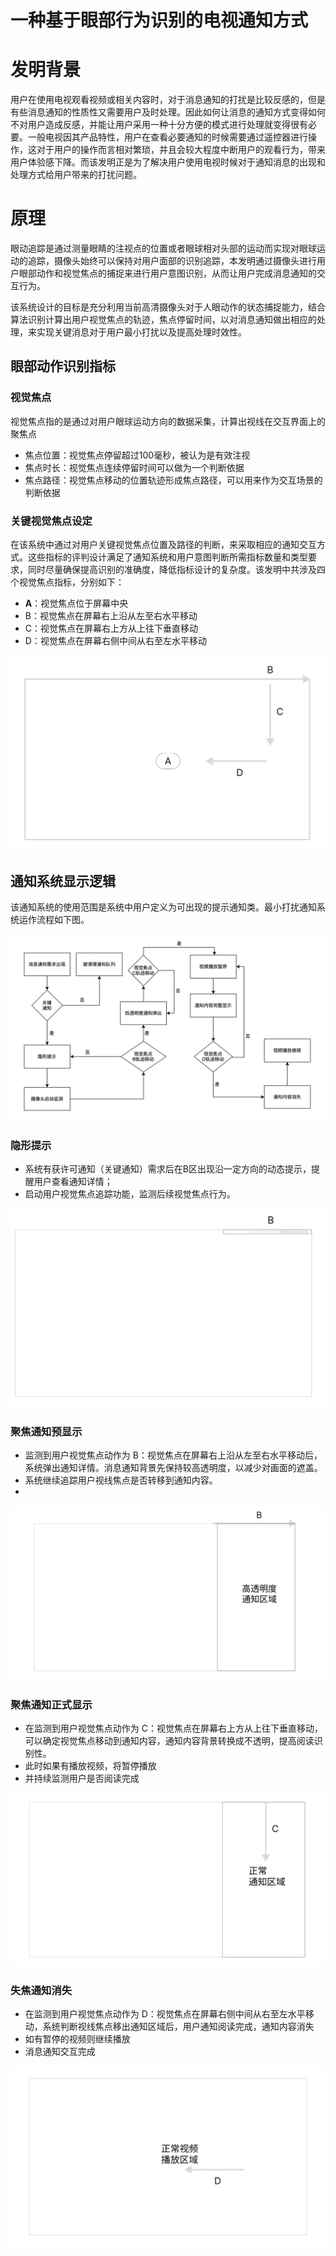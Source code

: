 # 一种基于眼部行为识别的电视通知方式

# 发明背景

用户在使用电视观看视频或相关内容时，对于消息通知的打扰是比较反感的，但是有些消息通知的性质性又需要用户及时处理。因此如何让消息的通知方式变得如何不对用户造成反感，并能让用户采用一种十分方便的模式进行处理就变得很有必要。一般电视因其产品特性，用户在查看必要通知的时候需要通过遥控器进行操作，这对于用户的操作而言相对繁琐，并且会较大程度中断用户的观看行为，带来用户体验感下降。而该发明正是为了解决用户使用电视时候对于通知消息的出现和处理方式给用户带来的打扰问题。

# 原理

眼动追踪是通过测量眼睛的注视点的位置或者眼球相对头部的运动而实现对眼球运动的追踪，摄像头始终可以保持对用户面部的识别追踪，本发明通过摄像头进行用户眼部动作和视觉焦点的捕捉来进行用户意图识别，从而让用户完成消息通知的交互行为。

该系统设计的目标是充分利用当前高清摄像头对于人眼动作的状态捕捉能力，结合算法识别计算出用户视觉焦点的轨迹，焦点停留时间，以对消息通知做出相应的处理，来实现关键消息对于用户最小打扰以及提高处理时效性。

## 眼部动作识别**指标**

### 视觉焦点

视觉焦点指的是通过对用户眼球运动方向的数据采集，计算出视线在交互界面上的聚焦点

- 焦点位置：视觉焦点停留超过100毫秒，被认为是有效注视
- 焦点时长：视觉焦点连续停留时间可以做为一个判断依据
- 焦点路径：视觉焦点移动的位置轨迹形成焦点路径，可以用来作为交互场景的判断依据

### 关键视觉焦点设定

在该系统中通过对用户关键视觉焦点位置及路径的判断，来采取相应的通知交互方式。这些指标的评判设计满足了通知系统和用户意图判断所需指标数量和类型要求，同时尽量确保提高识别的准确度，降低指标设计的复杂度。该发明中共涉及四个视觉焦点指标，分别如下：

- **A**：视觉焦点位于屏幕中央
- B：视觉焦点在屏幕右上沿从左至右水平移动
- C：视觉焦点在屏幕右上方从上往下垂直移动
- D：视觉焦点在屏幕右侧中间从右至左水平移动

![Untitled](%E4%B8%80%E7%A7%8D%E5%9F%BA%E4%BA%8E%E7%9C%BC%E9%83%A8%E8%A1%8C%E4%B8%BA%E8%AF%86%E5%88%AB%E7%9A%84%E7%94%B5%E8%A7%86%E9%80%9A%E7%9F%A5%E6%96%B9%E5%BC%8F%207bf6dd34cce643cb8a62c4bfec655b5c/Untitled.png)

## 通知系统显示逻辑

该通知系统的使用范围是系统中用户定义为可出现的提示通知类。最小打扰通知系统运作流程如下图。

![Untitled](%E4%B8%80%E7%A7%8D%E5%9F%BA%E4%BA%8E%E7%9C%BC%E9%83%A8%E8%A1%8C%E4%B8%BA%E8%AF%86%E5%88%AB%E7%9A%84%E7%94%B5%E8%A7%86%E9%80%9A%E7%9F%A5%E6%96%B9%E5%BC%8F%207bf6dd34cce643cb8a62c4bfec655b5c/Untitled%201.png)

### 隐形提示

- 系统有获许可通知（关键通知）需求后在B区出现沿一定方向的动态提示，提醒用户查看通知详情；
- 启动用户视觉焦点追踪功能，监测后续视觉焦点行为。

![Untitled](%E4%B8%80%E7%A7%8D%E5%9F%BA%E4%BA%8E%E7%9C%BC%E9%83%A8%E8%A1%8C%E4%B8%BA%E8%AF%86%E5%88%AB%E7%9A%84%E7%94%B5%E8%A7%86%E9%80%9A%E7%9F%A5%E6%96%B9%E5%BC%8F%207bf6dd34cce643cb8a62c4bfec655b5c/Untitled%202.png)

### 聚焦通知预显示

- 监测到用户视觉焦点动作为 B：视觉焦点在屏幕右上沿从左至右水平移动后，系统弹出通知详情。消息通知背景先保持较高透明度，以减少对画面的遮盖。
- 系统继续追踪用户视线焦点是否转移到通知内容。
- 

![Untitled](%E4%B8%80%E7%A7%8D%E5%9F%BA%E4%BA%8E%E7%9C%BC%E9%83%A8%E8%A1%8C%E4%B8%BA%E8%AF%86%E5%88%AB%E7%9A%84%E7%94%B5%E8%A7%86%E9%80%9A%E7%9F%A5%E6%96%B9%E5%BC%8F%207bf6dd34cce643cb8a62c4bfec655b5c/Untitled%203.png)

### 聚焦通知正式显示

- 在监测到用户视觉焦点动作为 C：视觉焦点在屏幕右上方从上往下垂直移动，可以确定视觉焦点移动到通知内容，通知内容背景转换成不透明，提高阅读识别性。
- 此时如果有播放视频，将暂停播放
- 并持续监测用户是否阅读完成

![Untitled](%E4%B8%80%E7%A7%8D%E5%9F%BA%E4%BA%8E%E7%9C%BC%E9%83%A8%E8%A1%8C%E4%B8%BA%E8%AF%86%E5%88%AB%E7%9A%84%E7%94%B5%E8%A7%86%E9%80%9A%E7%9F%A5%E6%96%B9%E5%BC%8F%207bf6dd34cce643cb8a62c4bfec655b5c/Untitled%204.png)

### 失焦通知消失

- 在监测到用户视觉焦点动作为 D：视觉焦点在屏幕右侧中间从右至左水平移动，系统判断视线焦点移出通知区域后，用户通知阅读完成，通知内容消失
- 如有暂停的视频则继续播放
- 消息通知交互完成

![Untitled](%E4%B8%80%E7%A7%8D%E5%9F%BA%E4%BA%8E%E7%9C%BC%E9%83%A8%E8%A1%8C%E4%B8%BA%E8%AF%86%E5%88%AB%E7%9A%84%E7%94%B5%E8%A7%86%E9%80%9A%E7%9F%A5%E6%96%B9%E5%BC%8F%207bf6dd34cce643cb8a62c4bfec655b5c/Untitled%205.png)